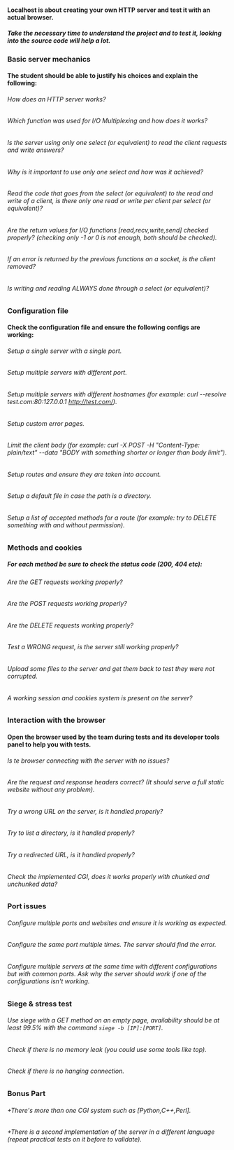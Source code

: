 #### Localhost is about creating your own HTTP server and test it with an actual browser.
##### Take the necessary time to understand the project and to test it, looking into the source code will help a lot.

### Basic server mechanics

#### The student should be able to justify his choices and explain the following:
###### How does an HTTP server works?
###### Which function was used for I/O Multiplexing and how does it works?
###### Is the server using only one select (or equivalent) to read the client requests and write answers?
###### Why is it important to use only one select and how was it achieved?
###### Read the code that goes from the select (or equivalent) to the read and write of a client, is there only one read or write per client per select (or equivalent)?
###### Are the return values for I/O functions [read,recv,write,send] checked properly? (checking only -1 or 0 is not enough, both should be checked).
###### If an error is returned by the previous functions on a socket, is the client removed?
###### Is writing and reading ALWAYS done through a select (or equivalent)?

### Configuration file

#### Check the configuration file and ensure the following configs are working:
###### Setup a single server with a single port.
###### Setup multiple servers with different port.
###### Setup multiple servers with different hostnames (for example: curl --resolve test.com:80:127.0.0.1 http://test.com/).
###### Setup custom error pages.
###### Limit the client body (for example: curl -X POST -H "Content-Type: plain/text" --data "BODY with something shorter or longer than body limit").
###### Setup routes and ensure they are taken into account.
###### Setup a default file in case the path is a directory.
###### Setup a list of accepted methods for a route (for example: try to DELETE something with and without permission).

### Methods and cookies

##### For each method be sure to check the status code (200, 404 etc):
###### Are the GET requests working properly?
###### Are the POST requests working properly?
###### Are the DELETE requests working properly?
###### Test a WRONG request, is the server still working properly?
###### Upload some files to the server and get them back to test they were not corrupted.
###### A working session and cookies system is present on the server?

### Interaction with the browser

#### Open the browser used by the team during tests and its developer tools panel to help you with tests.
###### Is te browser connecting with the server with no issues?
###### Are the request and response headers correct? (It should serve a full static website without any problem).
###### Try a wrong URL on the server, is it handled properly?
###### Try to list a directory, is it handled properly?
###### Try a redirected URL, is it handled properly?
###### Check the implemented CGI, does it works properly with chunked and unchunked data?

### Port issues

###### Configure multiple ports and websites and ensure it is working as expected.
###### Configure the same port multiple times. The server should find the error.
###### Configure multiple servers at the same time with different configurations but with common ports. Ask why the server should work if one of the configurations isn't working.

### Siege & stress test

###### Use siege with a GET method on an empty page, availability should be at least 99.5% with the command `siege -b [IP]:[PORT]`.
###### Check if there is no memory leak (you could use some tools like top).
###### Check if there is no hanging connection.

### Bonus Part

###### +There's more than one CGI system such as [Python,C++,Perl].
###### +There is a second implementation of the server in a different language (repeat practical tests on it before to validate).
